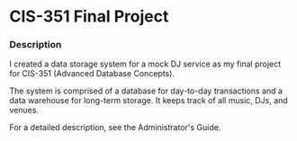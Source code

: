# CIS-351 Final Project

### Description
I created a data storage system for a mock DJ service as my final project for CIS-351 (Advanced Database Concepts).

The system is comprised of a database for day-to-day transactions and a data warehouse for long-term storage. It 
keeps track of all music, DJs, and venues.

For a detailed description, see the Administrator's Guide.
